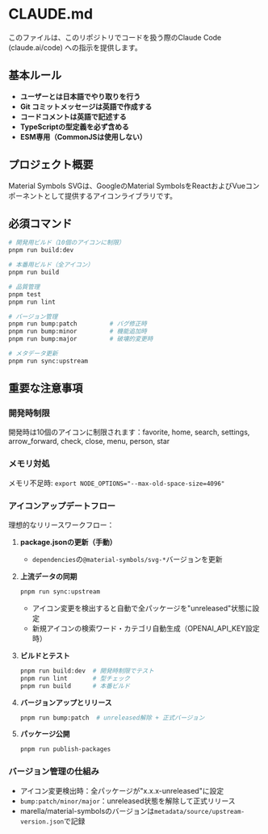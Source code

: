 # CLAUDE.md

このファイルは、このリポジトリでコードを扱う際のClaude Code (claude.ai/code) への指示を提供します。

## 基本ルール

- **ユーザーとは日本語でやり取りを行う**
- **Git コミットメッセージは英語で作成する**
- **コードコメントは英語で記述する**
- **TypeScriptの型定義を必ず含める**
- **ESM専用（CommonJSは使用しない）**

## プロジェクト概要

Material Symbols SVGは、GoogleのMaterial SymbolsをReactおよびVueコンポーネントとして提供するアイコンライブラリです。

## 必須コマンド

```bash
# 開発用ビルド（10個のアイコンに制限）
pnpm run build:dev

# 本番用ビルド（全アイコン）
pnpm run build

# 品質管理
pnpm test
pnpm run lint

# バージョン管理
pnpm run bump:patch         # バグ修正時
pnpm run bump:minor         # 機能追加時
pnpm run bump:major         # 破壊的変更時

# メタデータ更新
pnpm run sync:upstream
```

## 重要な注意事項

### 開発時制限
開発時は10個のアイコンに制限されます：favorite, home, search, settings, arrow_forward, check, close, menu, person, star

### メモリ対処
メモリ不足時: `export NODE_OPTIONS="--max-old-space-size=4096"`

### アイコンアップデートフロー

理想的なリリースワークフロー：

1. **package.jsonの更新（手動）**
   - `dependencies`の`@material-symbols/svg-*`バージョンを更新

2. **上流データの同期**
   ```bash
   pnpm run sync:upstream
   ```
   - アイコン変更を検出すると自動で全パッケージを"unreleased"状態に設定
   - 新規アイコンの検索ワード・カテゴリ自動生成（OPENAI_API_KEY設定時）

3. **ビルドとテスト**
   ```bash
   pnpm run build:dev  # 開発時制限でテスト
   pnpm run lint       # 型チェック
   pnpm run build      # 本番ビルド
   ```

4. **バージョンアップとリリース**
   ```bash
   pnpm run bump:patch  # unreleased解除 + 正式バージョン
   ```

5. **パッケージ公開**
   ```bash
   pnpm run publish-packages
   ```

### バージョン管理の仕組み
- アイコン変更検出時：全パッケージが"x.x.x-unreleased"に設定
- `bump:patch/minor/major`：unreleased状態を解除して正式リリース
- marella/material-symbolsのバージョンは`metadata/source/upstream-version.json`で記録